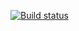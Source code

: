 [![Build status](https://ci.appveyor.com/api/projects/status/8791ml00b9lbppnw?svg=true)](https://ci.appveyor.com/project/Madlaxxx/autotestwork5)